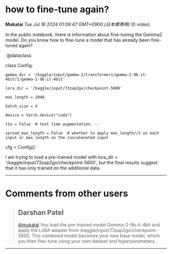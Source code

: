 # how to fine-tune again?

**Mukatai** *Tue Jul 16 2024 01:09:47 GMT+0900 (日本標準時)* (0 votes)

In the public notebook, there is information about fine-tuning the Gemma2 model. Do you know how to fine-tune a model that has already been fine-tuned again?

`@dataclass

class Config:

    gemma_dir = '/kaggle/input/gemma-2/transformers/gemma-2-9b-it-4bit/1/gemma-2-9b-it-4bit'

    lora_dir = '/kaggle/input/73zap2gx/checkpoint-5600'

    max_length = 2048

    batch_size = 4

    device = torch.device("cuda")    

    tta = False  # test time augmentation. --

    spread_max_length = False  # whether to apply max_length//3 on each input or max_length on the concatenated input

cfg = Config()`

I am trying to load a pre-trained model with lora_dir = '/kaggle/input/73zap2gx/checkpoint-5600', but the final results suggest that it has only trained on the additional data.



---

 # Comments from other users

> ## Darshan Patel
> 
> [@mukatai](https://www.kaggle.com/mukatai) You load the pre-trained model Gemma-2-9b-it-4bit and apply the LoRA adapter from /kaggle/input/73zap2gx/checkpoint-5600. This combined model becomes your new base model, which you then fine-tune using your own dataset and hyperparameters.
> 
> 
> 


---

